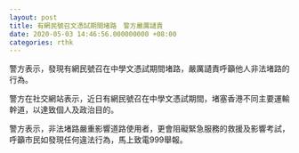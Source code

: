 ```yaml
---
layout: post
title: 有網民號召文憑試期間堵路　警方嚴厲讉責
date: 2020-05-03 14:46:56.000000000 +08:00
categories: rthk
---
```


警方表示，發現有網民號召在中學文憑試期間堵路，嚴厲讉責呼籲他人非法堵路的行為。

警方在社交網站表示，近日有網民號召在中學文憑試期間，堵塞香港不同主要運輸幹道，以達致個人及政治目的。

警方表示，非法堵路嚴重影響道路使用者，更會阻礙緊急服務的救援及影響考試，呼籲市民如發現任何違法行為，馬上致電999舉報。
